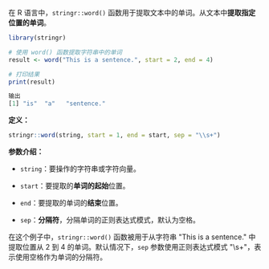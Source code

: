 在 R 语言中，`stringr::word()` 函数用于提取文本中的单词。从文本中**提取指定位置的单词**。

```r
library(stringr)

# 使用 word() 函数提取字符串中的单词
result <- word("This is a sentence.", start = 2, end = 4)

# 打印结果
print(result)

输出
[1] "is"  "a"   "sentence."
```

**定义：**
```r
stringr::word(string, start = 1, end = start, sep = "\\s+")
```

**参数介绍：**
- `string`：要操作的字符串或字符向量。

- `start`：要提取的**单词的起始**位置。

- `end`：要提取的单词的**结束**位置。

- `sep`：**分隔符**，分隔单词的正则表达式模式，默认为空格。


在这个例子中，`stringr::word()` 函数被用于从字符串 "This is a sentence." 中提取位置从 2 到 4 的单词。默认情况下，`sep` 参数使用正则表达式模式 "\\s+"，表示使用空格作为单词的分隔符。